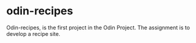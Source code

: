 # odin-recipes
Odin-recipes, is the first project in the Odin Project. The assignment is to develop a recipe site.
